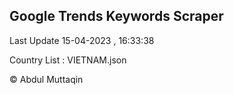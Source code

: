 

## Google Trends Keywords Scraper 
 
Last Update 15-04-2023 , 16:33:38

Country List :
VIETNAM.json



© Abdul Muttaqin 
